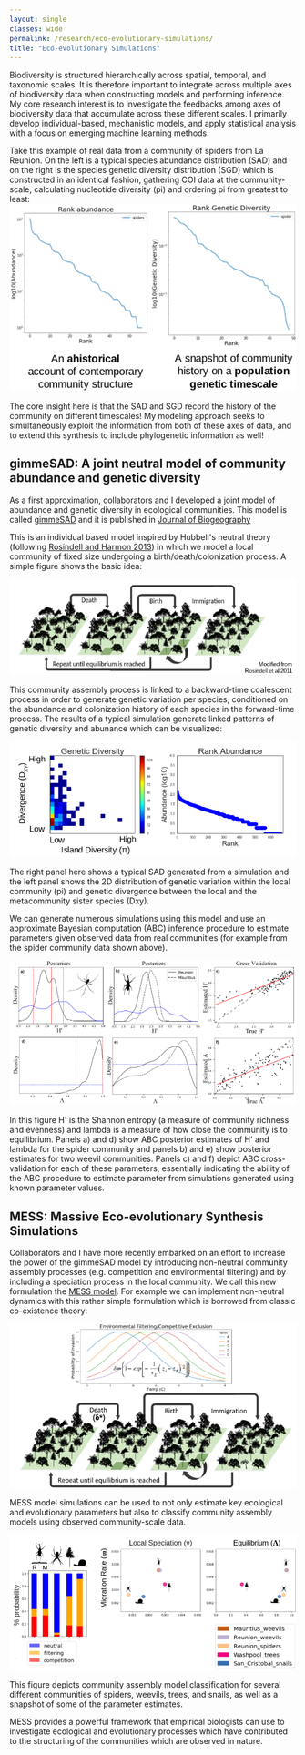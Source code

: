 ```yaml
---
layout: single
classes: wide
permalink: /research/eco-evolutionary-simulations/
title: "Eco-evolutionary Simulations"
---
```


Biodiversity is structured hierarchically across spatial, temporal, and
taxonomic scales. It is therefore important to integrate across multiple
axes of biodiversity data when constructing models and performing inference.
My core research interest is to investigate the feedbacks among axes of
biodiversity data that accumulate across these different scales. I primarily
develop individual-based, mechanistic models, and apply statistical analysis
with a focus on emerging machine learning methods.

Take this example of real data from a community of spiders from La Reunion.
On the left is a typical species abundance distribution (SAD) and on the right
is the species genetic diversity distribution (SGD) which is constructed in an
identical fashion, gathering COI data at the community-scale, calculating
nucleotide diversity (pi) and ordering pi from greatest to least:
![Empirical SAD and SGD](/assets/images/gimmeSAD-Abundance-Genetic-data.png)

The core insight here is that the SAD and SGD record the history of the
community on different timescales! My modeling approach seeks to simultaneously
exploit the information from both of these axes of data, and to extend this
synthesis to include phylogenetic information as well!

## gimmeSAD: A joint neutral model of community abundance and genetic diversity
As a first approximation, collaborators and I developed a joint model of
abundance and genetic diversity in ecological communities. This model is called
[gimmeSAD](https://github.com/isaacovercast/gimmeSAD) and it is published in
[Journal of Biogeography](https://onlinelibrary.wiley.com/doi/abs/10.1111/jbi.13541)

This is an individual based model inspired by Hubbell's neutral theory (following
[Rosindell and Harmon 2013](https://onlinelibrary.wiley.com/doi/full/10.1111/jbi.12064))
in which we model a local community of fixed size
undergoing a birth/death/colonization process. A simple figure shows the basic idea:

![Forward-time Community Assembly Model](/assets/images/gimmeSAD-Assembly-Model.png)

This community assembly process is linked to a backward-time coalescent process
in order to generate genetic variation per species, conditioned on the abundance
and colonization history of each species in the forward-time process. The results
of a typical simulation generate linked patterns of genetic diversity and
abunance which can be visualized:

![Simulated 2D-SGD and SAD](/assets/images/gimmeSAD-Simulations.png)

The right panel here shows a typical SAD generated from a simulation and the
left panel shows the 2D distribution of genetic variation within the local
community (pi) and genetic divergence between the local and the metacommunity sister
species (Dxy).

We can generate numerous simulations using this model and use an approximate
Bayesian computation (ABC) inference procedure to estimate parameters given observed
data from real communities (for example from the spider community data shown
above).

![gimmeSAD Empirical Results](/assets/images/gimmeSAD-Empirical.png)

In this figure H' is the Shannon entropy (a measure of community richness and
evenness) and lambda is a measure of how close the community is to equilibrium.
Panels a) and d) show ABC posterior estimates of H' and lambda for the spider
community and panels b) and e) show posterior estimates for two weevil
communities. Panels c) and f) depict ABC cross-validation for each of these
parameters, essentially indicating the ability of the ABC procedure to
estimate parameter from simulations generated using known parameter values.

## MESS: Massive Eco-evolutionary Synthesis Simulations

Collaborators and I have more recently embarked on an effort to increase the
power of the gimmeSAD model by introducing non-neutral community assembly
processes (e.g. competition and environmental filtering) and by including a
speciation process in the local community. We call this new formulation the
[MESS model](https://github.com/messdiv/MESS). For example we can implement
non-neutral dynamics with this rather simple formulation which is borrowed
from classic co-existence theory:

![MESS Non-neutral Dynamics](/assets/images/MESS-Non-Neutral-Dynamics.png)

MESS model simulations can be used to not only estimate key ecological and
evolutionary parameters but also to classify community assembly models using
observed community-scale data.

![MESS Empirical Results](/assets/images/MESS-Results.png)

This figure depicts community assembly model classification for several different
communities of spiders, weevils, trees, and snails, as well as a snapshot of
some of the parameter estimates.

MESS provides a powerful framework that empirical biologists can use to
investigate ecological and evolutionary processes which have contributed to
the structuring of the communities which are observed in nature.
